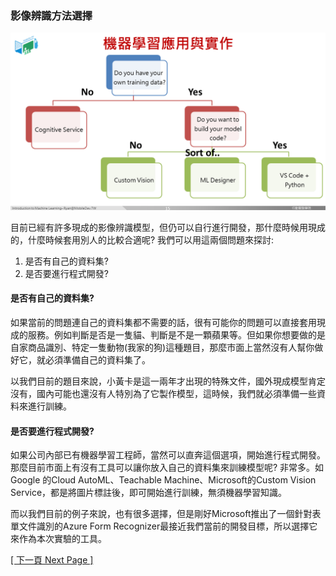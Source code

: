 ### 影像辨識方法選擇

![影像辨識方法選擇](images/ml-way.png)

目前已經有許多現成的影像辨識模型，但仍可以自行進行開發，那什麼時候用現成的，什麼時候套用別人的比較合適呢? 我們可以用這兩個問題來探討:

1. 是否有自己的資料集?
2. 是否要進行程式開發?

#### 是否有自己的資料集?

如果當前的問題連自己的資料集都不需要的話，很有可能你的問題可以直接套用現成的服務。例如判斷是否是一隻貓、判斷是不是一顆蘋果等。但如果你想要做的是自家商品識別、特定一隻動物(我家的狗)這種題目，那麼市面上當然沒有人幫你做好它，就必須準備自己的資料集了。

以我們目前的題目來說，小黃卡是這一兩年才出現的特殊文件，國外現成模型肯定沒有，國內可能也還沒有人特別為了它製作模型，這時候，我們就必須準備一些資料來進行訓練。

#### 是否要進行程式開發?

如果公司內部已有機器學習工程師，當然可以直奔這個選項，開始進行程式開發。那麼目前市面上有沒有工具可以讓你放入自己的資料集來訓練模型呢? 非常多。如Google 的Cloud AutoML、Teachable Machine、Microsoft的Custom Vision Service，都是將圖片標註後，即可開始進行訓練，無須機器學習知識。

而以我們目前的例子來說，也有很多選擇，但是剛好Microsoft推出了一個針對表單文件識別的Azure Form Recognizer最接近我們當前的開發目標，所以選擇它來作為本次實驗的工具。

[[ 下一頁 Next Page ]](page3.md#form-recognizer-studio-介紹)